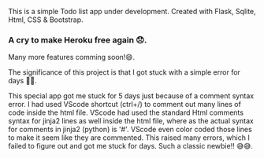 This is a simple Todo list app under development.
Created with Flask, Sqlite, Html, CSS & Bootstrap.

### A cry to make Heroku free again 😞.

Many more features comming soon!😄.

The significance of this project is that I got stuck with a simple error for days 🤧😢.

This special app got me stuck for 5 days just because of a comment syntax error. I had used VScode shortcut (ctrl+/) to comment out many lines of code inside the html file. VScode had used the standard Html comments syntax for jinja2 lines as well inside the html file, where as the actual syntax for comments in jinja2 (python) is '#'. VScode even color coded those lines to make it seem like they are commented.
This raised many errors, which I failed to figure out and got me stuck for days. Such a classic newbie!! 😅😅.

